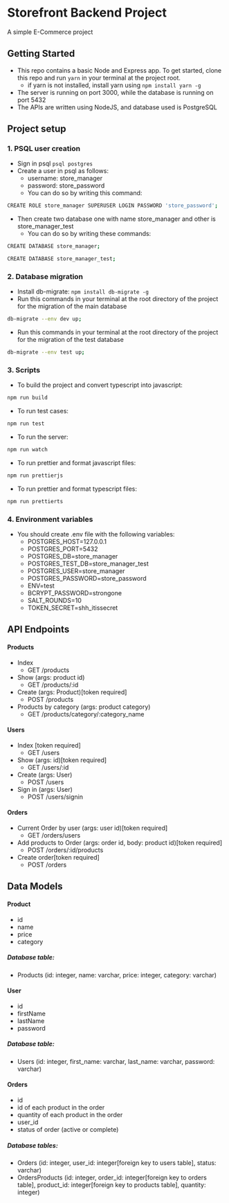 # Storefront Backend Project
A simple E-Commerce project
## Getting Started

- This repo contains a basic Node and Express app. To get started, clone this repo and run `yarn` in your terminal at the project root.
    - if yarn is not installed, install yarn using ```npm install yarn -g```
- The server is running on port 3000, while the database is running on port 5432
- The APIs are written using NodeJS, and database used is PostgreSQL
## Project setup

### 1. PSQL user creation
- Sign in psql ```psql postgres```
- Create a user in psql as follows:
    - username: store_manager
    - password: store_password
    - You can do so by writing this command:
 ```bash
CREATE ROLE store_manager SUPERUSER LOGIN PASSWORD 'store_password';
```
- Then create two database one with name store_manager and other is store_manager_test
    - You can do so by writing these commands:
 ```bash
CREATE DATABASE store_manager;
```
 ```bash
CREATE DATABASE store_manager_test;
```
### 2. Database migration
- Install db-migrate: ```npm install db-migrate -g```
- Run this commands in your terminal at the root directory of the project for the migration of the main database
 ```bash
db-migrate --env dev up;
```
- Run this commands in your terminal at the root directory of the project for the migration of the test database
 ```bash
db-migrate --env test up;
```

### 3. Scripts
 - To build the project and convert typescript into javascript: 
 ```bash
npm run build
```
 - To run test cases: 
 ```bash
npm run test
```
 - To run the server: 
 ```bash
npm run watch
```
 - To run prettier and format javascript files: 
 ```bash
npm run prettierjs
```
 - To run prettier and format typescript files: 
 ```bash
npm run prettierts
```
### 4. Environment variables
- You should create .env file with the following variables:
    - POSTGRES_HOST=127.0.0.1
    - POSTGRES_PORT=5432
    - POSTGRES_DB=store_manager
    - POSTGRES_TEST_DB=store_manager_test
    - POSTGRES_USER=store_manager
    - POSTGRES_PASSWORD=store_password
    - ENV=test
    - BCRYPT_PASSWORD=strongone
    - SALT_ROUNDS=10
    - TOKEN_SECRET=shh_itissecret

## API Endpoints
#### Products
- Index 
    - GET /products
- Show (args: product id)
    - GET /products/:id
- Create (args: Product)[token required]
    - POST /products
- Products by category (args: product category)
    - GET /products/category/:category_name

#### Users
- Index [token required]
    - GET /users
- Show (args: id)[token required]
    - GET /users/:id
- Create (args: User)
    - POST /users
- Sign in (args: User)
    - POST /users/signin

#### Orders
- Current Order by user (args: user id)[token required]
    - GET /orders/users
- Add products to Order (args: order id, body: product id)[token required]
    - POST /orders/:id/products
- Create order[token required]
    - POST /orders

## Data Models
#### Product
-  id
- name
- price
- category
##### Database table:
- Products (id: integer, name: varchar, price: integer, category: varchar)

#### User
- id
- firstName
- lastName
- password
##### Database table:
- Users (id: integer, first_name: varchar, last_name: varchar, password: varchar)

#### Orders
- id
- id of each product in the order
- quantity of each product in the order
- user_id
- status of order (active or complete)
##### Database tables:
- Orders (id: integer, user_id: integer[foreign key to users table], status: varchar)
- OrdersProducts (id: integer, order_id: integer[foreign key to orders table], product_id: integer[foreign key to products table], quantity: integer)
